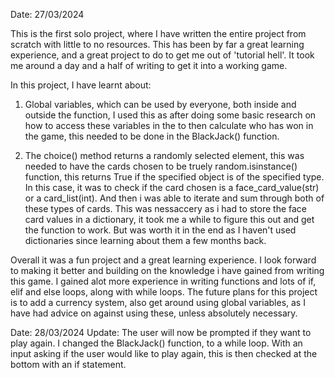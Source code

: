 Date: 27/03/2024

This is the first solo project, where I have written the entire project from scratch with little to no resources. 
This has been by far a great learning experience, and a great project to do to get me out of 'tutorial hell'. 
It took me around a day and a half of writing to get it into a working game.

In this project, I have learnt about:

1. Global variables, which can be used by everyone, both inside and outside the function,
I used this as after doing some basic research on how to access these variables in the to
then calculate who has won in the game, this needed to be done in the BlackJack() function.

2. The choice() method returns a randomly selected element, this was needed to have the cards chosen
to be truely random.isinstance() function, this returns True if the specified object is of the specified type.
In this case, it was to check if the card chosen is a face_card_value(str) or a card_list(int). And then i was
able to iterate and sum through both of these types of cards. This was nessaccery as i had to store the face
card values in a dictionary, it took me a while to figure this out and get the function to work. But was worth
it in the end as I haven't used dictionaries since learning about them a few months back.

Overall it was a fun project and a great learning experience. I look forward to making it better and building on 
the knowledge i have gained from writing this game. I gained alot more experience in writing functions and lots 
of if, elif and else loops, along with while loops. The future plans for this project is to add a currency system, 
also get around using global variables, as I have had advice on against using these, unless absolutely necessary.

Date: 28/03/2024 Update: The user will now be prompted if they want to play again. I changed the BlackJack() function, to a while loop. With an input asking if the user would like to play again, this is then checked at the bottom with an if statement.
